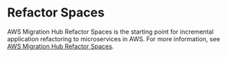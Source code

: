 # Refactor Spaces<a name="gs-refactor-spaces"></a>

AWS Migration Hub Refactor Spaces is the starting point for incremental application refactoring to microservices in AWS\. For more information, see [AWS Migration Hub Refactor Spaces](https://docs.aws.amazon.com/migrationhub/index.html#aws-migration-hub-refactor-spaces)\.
